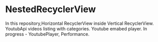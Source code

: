# NestedRecyclerView
In this repository,Horizontal RecyclerView inside Vertical RecyclerView.
YoutubApi videos listing with categories.
Youtube emabed player.
In progress - YoutubePlayer, Performance.

